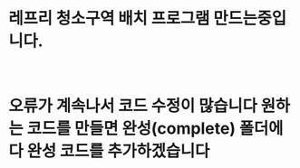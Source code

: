 <h1>레프리 청소구역 배치 프로그램 만드는중입니다.</h1><br>
<h1>오류가 계속나서 코드 수정이 많습니다 원하는 코드를 만들면 완성(complete) 폴더에다 완성 코드를 추가하겠습니다</h1>
